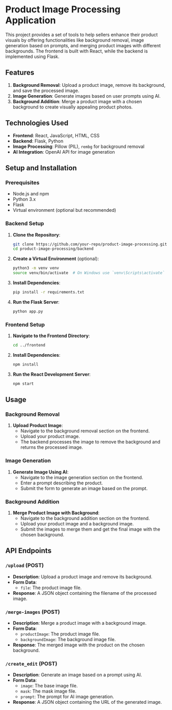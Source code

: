 # Product Image Processing Application

This project provides a set of tools to help sellers enhance their product visuals by offering functionalities like background removal, image generation based on prompts, and merging product images with different backgrounds. The frontend is built with React, while the backend is implemented using Flask.

## Features

1. **Background Removal**: Upload a product image, remove its background, and save the processed image.
2. **Image Generation**: Generate images based on user prompts using AI.
3. **Background Addition**: Merge a product image with a chosen background to create visually appealing product photos.

## Technologies Used

- **Frontend**: React, JavaScript, HTML, CSS
- **Backend**: Flask, Python
- **Image Processing**: Pillow (PIL), `rembg` for background removal
- **AI Integration**: OpenAI API for image generation

## Setup and Installation

### Prerequisites

- Node.js and npm
- Python 3.x
- Flask
- Virtual environment (optional but recommended)

### Backend Setup

1. **Clone the Repository**:
    ```sh
    git clone https://github.com/your-repo/product-image-processing.git
    cd product-image-processing/backend
    ```

2. **Create a Virtual Environment** (optional):
    ```sh
    python3 -m venv venv
    source venv/bin/activate  # On Windows use `venv\Scripts\activate`
    ```

3. **Install Dependencies**:
    ```sh
    pip install -r requirements.txt
    ```

4. **Run the Flask Server**:
    ```sh
    python app.py
    ```

### Frontend Setup

1. **Navigate to the Frontend Directory**:
    ```sh
    cd ../frontend
    ```

2. **Install Dependencies**:
    ```sh
    npm install
    ```

3. **Run the React Development Server**:
    ```sh
    npm start
    ```

## Usage

### Background Removal

1. **Upload Product Image**:
    - Navigate to the background removal section on the frontend.
    - Upload your product image.
    - The backend processes the image to remove the background and returns the processed image.

### Image Generation

1. **Generate Image Using AI**:
    - Navigate to the image generation section on the frontend.
    - Enter a prompt describing the product.
    - Submit the form to generate an image based on the prompt.

### Background Addition

1. **Merge Product Image with Background**:
    - Navigate to the background addition section on the frontend.
    - Upload your product image and a background image.
    - Submit the images to merge them and get the final image with the chosen background.

## API Endpoints

### `/upload` (POST)
- **Description**: Upload a product image and remove its background.
- **Form Data**:
  - `file`: The product image file.
- **Response**: A JSON object containing the filename of the processed image.

### `/merge-images` (POST)
- **Description**: Merge a product image with a background image.
- **Form Data**:
  - `productImage`: The product image file.
  - `backgroundImage`: The background image file.
- **Response**: The merged image with the product on the chosen background.

### `/create_edit` (POST)
- **Description**: Generate an image based on a prompt using AI.
- **Form Data**:
  - `image`: The base image file.
  - `mask`: The mask image file.
  - `prompt`: The prompt for AI image generation.
- **Response**: A JSON object containing the URL of the generated image.


